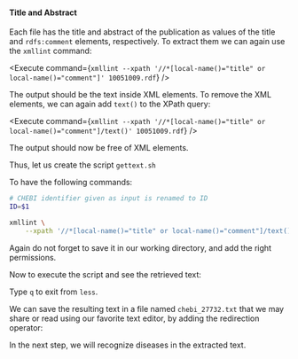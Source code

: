 <script>
import Execute from "$components/Execute.svelte";
</script>

#### Title and Abstract

Each file has the title and abstract of the publication as values of the title
and `rdfs:comment` elements, respectively. To extract them we can again
use the `xmllint` command:

<Execute command={`xmllint --xpath '//*[local-name()="title" or local-name()="comment"]' 10051009.rdf`} />

The output should be the text inside XML elements.
To remove the XML elements, we can again add `text()` to the XPath
query:

<Execute command={`xmllint --xpath '//*[local-name()="title" or local-name()="comment"]/text()' 10051009.rdf`} />

The output should now be free of XML elements.

Thus, let us create the script `gettext.sh`

<Execute command="nano gettext.sh" />

To have the following commands:

```bash
# CHEBI identifier given as input is renamed to ID
ID=$1

xmllint \
    --xpath '//*[local-name()="title" or local-name()="comment"]/text()' *.rdf
```

Again do not forget to save it in our working directory, and add the right
permissions.

<Execute command="chmod u+x gettext.sh" />

Now to execute the script and see the retrieved text:

<Execute command="./gettext.sh 27732 | less" />

Type `q` to exit from `less`.

We can save the resulting text in a file named `chebi_27732.txt` that we
may share or read using our favorite text editor, by adding the redirection
operator:

<Execute command="./gettext.sh 27732 > chebi_27732.txt" />

In the next step, we will recognize diseases in the extracted text.
